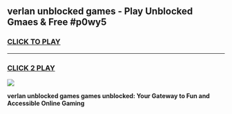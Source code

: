 
## verlan unblocked games - Play Unblocked Gmaes & Free #p0wy5
<h3>
<a href="https://premium.freeplayer.one?title=verlan_unblocked_games&ref=03M">CLICK TO PLAY</a></h3>
<hr>

<h3>
<a href="https://premium.freeplayer.one?title=verlan_unblocked_games&ref=03M">CLICK 2 PLAY</a>
  
</h3>

<a href="https://premium.freeplayer.one?title=verlan_unblocked_games&ref=03M"><img src="https://clearcache.store/games.png"></a>


**verlan unblocked games games unblocked: Your Gateway to Fun and Accessible Online Gaming**
